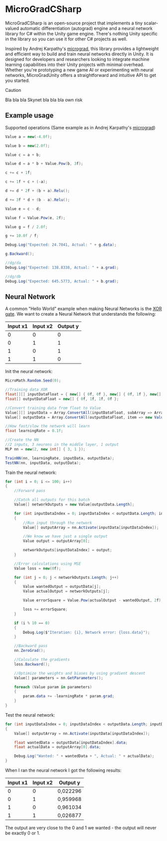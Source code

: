 # MicroGradCSharp

MicroGradCSharp is an open-source project that implements a tiny scalar-valued automatic differentiation (autograd) engine and a neural network library for C# within the Unity game engine. There's nothing Unity specific in the library so you can use it for other C# projects as well.  

Inspired by Andrej Karpathy's [micrograd](https://github.com/karpathy/micrograd), this library provides a lightweight and efficient way to build and train neural networks directly in Unity. It is designed for developers and researchers looking to integrate machine learning capabilities into their Unity projects with minimal overhead. Whether you're prototyping a new game AI or experimenting with neural networks, MicroGradUnity offers a straightforward and intuitive API to get you started.

> [!CAUTION]
> Bla bla bla Skynet bla bla bla own risk


## Example usage

Supported operations (Same example as in Andrej Karpathy's [micrograd](https://github.com/karpathy/micrograd))

```csharp
Value a = new(-4.0f);

Value b = new(2.0f);

Value c = a + b;

Value d = a * b + Value.Pow(b, 3f);

c += c + 1f;

c += 1f + c + (-a);

d += d * 2f + (b + a).Relu();

d += 3f * d + (b - a).Relu();

Value e = c - d;

Value f = Value.Pow(e, 2f);

Value g = f / 2.0f;

g += 10.0f / f;

Debug.Log("Expected: 24.7041, Actual: " + g.data);

g.Backward();

//dg/da
Debug.Log("Expected: 138.8338, Actual: " + a.grad);

//dg/db
Debug.Log("Expected: 645.5773, Actual: " + b.grad);
```


## Neural Network

A common "Hello World" example when making Neural Networks is the [XOR gate](https://en.wikipedia.org/wiki/XOR_gate). We want to create a Neural Network that understands the following:

| Input x1 | Input x2 | Output y |
| ---------| -------- | -------- |
| 0        | 0        | 0        |
| 0        | 1        | 1        |
| 1        | 0        | 1        |
| 1        | 1        | 0        |

Init the neural network:

```csharp
MicroMath.Random.Seed(0);

//Training data XOR
float[][] inputDataFloat = { new[] { 0f, 0f }, new[] { 0f, 1f }, new[] { 1f, 0f }, new[] { 1f, 1f } };
float[] outputDataFloat = new[] { 0f, 1f, 1f, 0f };

//Convert training data from float to Value
Value[][] inputData = Array.ConvertAll(inputDataFloat, subArray => Array.ConvertAll(subArray, item => new Value(item)));
Value[] outputData = Array.ConvertAll(outputDataFloat, item => new Value(item));

//How fast/slow the network will learn
float learningRate = 0.1f;

//Create the NN
//2 inputs, 3 neurons in the middle layer, 1 output
MLP nn = new(2, new int[] { 3, 1 });

TrainNN(nn, learningRate, inputData, outputData);
TestNN(nn, inputData, outputData);
```

Train the neural network:

```csharp
for (int i = 0; i <= 100; i++)
{
    //Forward pass

    //Catch all outputs for this batch
    Value[] networkOutputs = new Value[outputData.Length];

    for (int inputDataIndex = 0; inputDataIndex < outputData.Length; inputDataIndex++)
    {
        //Run input through the network
        Value[] outputArray = nn.Activate(inputData[inputDataIndex]);

        //We know we have just a single output
        Value output = outputArray[0];

        networkOutputs[inputDataIndex] = output;
    }

    //Error calculations using MSE
    Value loss = new(0f);

    for (int j = 0; j < networkOutputs.Length; j++)
    {
        Value wantedOutput = outputData[j];
        Value actualOutput = networkOutputs[j];

        Value errorSquare = Value.Pow(actualOutput - wantedOutput, 2f);

        loss += errorSquare;
    }

    if (i % 10 == 0)
    {
        Debug.Log($"Iteration: {i}, Network error: {loss.data}");
    }

    //Backward pass
    nn.ZeroGrad();

    //Calculate the gradients
    loss.Backward();

    //Optimize the weights and biases by using gradient descent
    Value[] parameters = nn.GetParameters();

    foreach (Value param in parameters)
    {
        param.data += -learningRate * param.grad;
    }
}
```

Test the neural network:

```csharp
for (int inputDataIndex = 0; inputDataIndex < outputData.Length; inputDataIndex++)
{
    Value[] outputArray = nn.Activate(inputData[inputDataIndex]);

    float wantedData = outputData[inputDataIndex].data;
    float actualData = outputArray[0].data;

    Debug.Log("Wanted: " + wantedData + ", Actual: " + actualData);
}
```

When I ran the neural network I got the following results:

| Input x1 | Input x2 | Output y |
| ---------| -------- | -------- |
| 0        | 0        | 0,022296 |
| 0        | 1        | 0,959968 |
| 1        | 0        | 0,961034 |
| 1        | 1        | 0,026877 |

The output are very close to the 0 and 1 we wanted - the output will never be exactly 0 or 1. 
